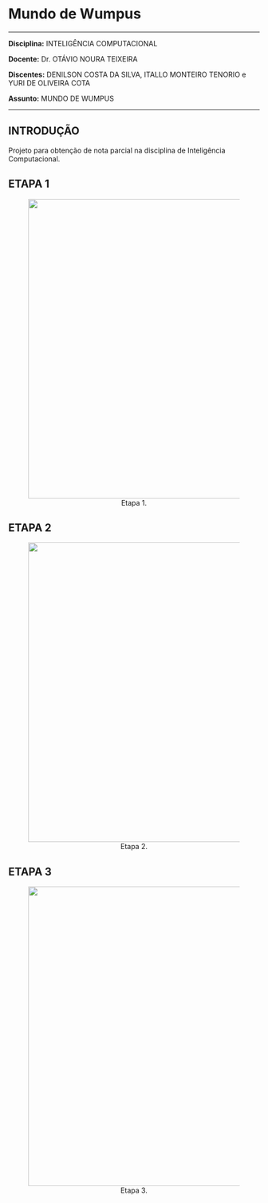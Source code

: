 # **Mundo de Wumpus**

---

**Disciplina:** INTELIGÊNCIA COMPUTACIONAL

**Docente:** Dr. OTÁVIO NOURA TEIXEIRA

**Discentes:** DENILSON COSTA DA SILVA, ITALLO MONTEIRO TENORIO e YURI DE OLIVEIRA COTA

**Assunto:** MUNDO DE WUMPUS

---

## **INTRODUÇÃO**

Projeto para obtenção de nota parcial na disciplina de Inteligência Computacional.

## **ETAPA 1**

<figure>
<center>
<img src='https://drive.google.com/uc?export=view&id=1lkwk72OaNdnkYdiHDC1K3PTNcsktZ-GC' width="600" />
<figcaption>Etapa 1.</figcaption></center>
</figure>

## **ETAPA 2**

<figure>
<center>
<img src='https://drive.google.com/uc?export=view&id=1EoFJfMuvUNYNsFybpXBKaqlrBpadyyxQ' width="600"  />
<figcaption>Etapa 2.</figcaption></center>
</figure>

## **ETAPA 3**

<figure>
<center>
<img src='https://drive.google.com/uc?export=view&id=1ybYqtU11zi7dvnTamWZaMzvdA9hh9MWa' width="600"  />
<figcaption>Etapa 3.</figcaption></center>
</figure>
